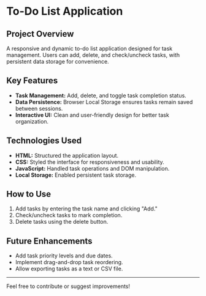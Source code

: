 # To-Do List Application

## Project Overview  
A responsive and dynamic to-do list application designed for task management. Users can add, delete, and check/uncheck tasks, with persistent data storage for convenience.  

## Key Features  
- **Task Management:** Add, delete, and toggle task completion status.  
- **Data Persistence:** Browser Local Storage ensures tasks remain saved between sessions.  
- **Interactive UI:** Clean and user-friendly design for better task organization.  

## Technologies Used  
- **HTML:** Structured the application layout.  
- **CSS:** Styled the interface for responsiveness and usability.  
- **JavaScript:** Handled task operations and DOM manipulation.  
- **Local Storage:** Enabled persistent task storage.  

## How to Use  
1. Add tasks by entering the task name and clicking "Add."  
2. Check/uncheck tasks to mark completion.  
3. Delete tasks using the delete button.  

## Future Enhancements  
- Add task priority levels and due dates.  
- Implement drag-and-drop task reordering.  
- Allow exporting tasks as a text or CSV file.  

---
Feel free to contribute or suggest improvements!
